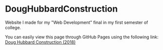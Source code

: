 # DougHubbardConstruction
Website I made for my "Web Development" final in my first semester of college.

You can easily view this page through GitHub Pages using the following link:<br />
[Doug Hubbard Construction (2018)](https://J0C31YN3.github.io/DougHubbardConstruction/)
